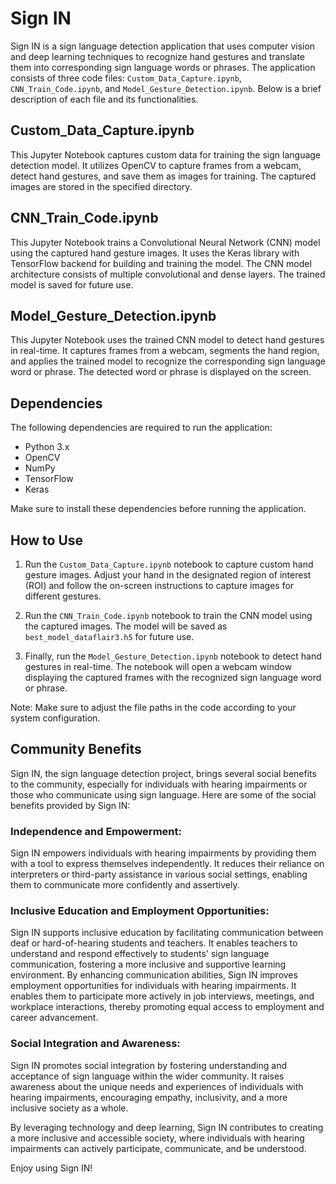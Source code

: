 # Sign IN

Sign IN is a sign language detection application that uses computer vision and deep learning techniques to recognize hand gestures and translate them into corresponding sign language words or phrases. The application consists of three code files: `Custom_Data_Capture.ipynb`, `CNN_Train_Code.ipynb`, and `Model_Gesture_Detection.ipynb`. Below is a brief description of each file and its functionalities.

## Custom_Data_Capture.ipynb

This Jupyter Notebook captures custom data for training the sign language detection model. It utilizes OpenCV to capture frames from a webcam, detect hand gestures, and save them as images for training. The captured images are stored in the specified directory.

## CNN_Train_Code.ipynb

This Jupyter Notebook trains a Convolutional Neural Network (CNN) model using the captured hand gesture images. It uses the Keras library with TensorFlow backend for building and training the model. The CNN model architecture consists of multiple convolutional and dense layers. The trained model is saved for future use.

## Model_Gesture_Detection.ipynb

This Jupyter Notebook uses the trained CNN model to detect hand gestures in real-time. It captures frames from a webcam, segments the hand region, and applies the trained model to recognize the corresponding sign language word or phrase. The detected word or phrase is displayed on the screen.

## Dependencies

The following dependencies are required to run the application:
- Python 3.x
- OpenCV
- NumPy
- TensorFlow
- Keras

Make sure to install these dependencies before running the application.

## How to Use

1. Run the `Custom_Data_Capture.ipynb` notebook to capture custom hand gesture images. Adjust your hand in the designated region of interest (ROI) and follow the on-screen instructions to capture images for different gestures.

2. Run the `CNN_Train_Code.ipynb` notebook to train the CNN model using the captured images. The model will be saved as `best_model_dataflair3.h5` for future use.

3. Finally, run the `Model_Gesture_Detection.ipynb` notebook to detect hand gestures in real-time. The notebook will open a webcam window displaying the captured frames with the recognized sign language word or phrase.

Note: Make sure to adjust the file paths in the code according to your system configuration.

## Community Benefits

Sign IN, the sign language detection project, brings several social benefits to the community, especially for individuals with hearing impairments or those who communicate using sign language. Here are some of the social benefits provided by Sign IN:

### Independence and Empowerment:

Sign IN empowers individuals with hearing impairments by providing them with a tool to express themselves independently. It reduces their reliance on interpreters or third-party assistance in various social settings, enabling them to communicate more confidently and assertively.

### Inclusive Education and Employment Opportunities:

Sign IN supports inclusive education by facilitating communication between deaf or hard-of-hearing students and teachers. It enables teachers to understand and respond effectively to students' sign language communication, fostering a more inclusive and supportive learning environment. By enhancing communication abilities, Sign IN improves employment opportunities for individuals with hearing impairments. It enables them to participate more actively in job interviews, meetings, and workplace interactions, thereby promoting equal access to employment and career advancement.

### Social Integration and Awareness:

Sign IN promotes social integration by fostering understanding and acceptance of sign language within the wider community. It raises awareness about the unique needs and experiences of individuals with hearing impairments, encouraging empathy, inclusivity, and a more inclusive society as a whole.

By leveraging technology and deep learning, Sign IN contributes to creating a more inclusive and accessible society, where individuals with hearing impairments can actively participate, communicate, and be understood.

Enjoy using Sign IN!
